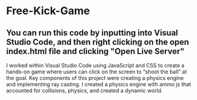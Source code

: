 # Free-Kick-Game
## You can run this code by inputting into Visual Studio Code, and then right clicking on the open index.html file and clicking "Open Live Server"
I worked within Visual Studio Code using JavaScript and CSS to create a hands-on game where users can click on the screen to “shoot the ball” at the goal. Key components of this project were creating a physics engine and implementing ray casting. I created a physics engine with ammo js that accounted for collisions, physics, and created a dynamic world.
